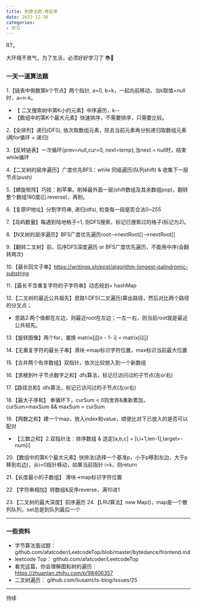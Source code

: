 ```yaml
---
title: 刷算法题-卷起来
date: 2022-12-30
categories: 
- 学习
---
```

RT。

大环境不景气，为了生活，必须好好学习了 📚📖

### 一天一道算法题
1.【链表中倒数第k个节点】两个指针, a=0, b=k，一起向前移动，当k取值=null时，a=n-k。
  * 【 二叉搜索树中第K小的元素】中序遍历，k--
  * 【数组中的第K个最大元素】快速排序，不需要排序，只需要比较。

2.【全排列】递归(DFS), 依次取数组元素，除去当前元素再分别递归取数组元素(两for循环 + 递归)

3.【反转链表】一次循环{prev=null,cur=0, next=temp},当next = null时，结束while循环

4.【二叉树的层序遍历】广度优先BFS：while 同级遍历(队列shift) & 收集下一层节点(push)

5.【螺旋矩阵】巧技：削苹果。削掉最外面一层(shift数组及其余数组pop)，翻转整个数组180度([].reverse)，再削。

6.【复原IP地址】分割字符串, 递归(dfs), 检查每一段是否合法0~255

7.【岛屿数量】每遇到陆地格子=1, 则DFS搜索，标记已搜索过的格子(标记为2)。

8.【N叉树的层序遍历】BFS广度优先遍历root-->nextRoot[]-->nextRoot[]

9.【翻转二叉树】前、后序DFS深度遍历 or BFS广度优先遍历，不能用中序(会翻转两次)

10.【最长回文子串】https://writings.sh/post/algorithm-longest-palindromic-substring

11.【最长不含重复字符的子字符串】动态规划+ hashMap

12.【二叉树的最近公共祖先】思路1:DFS(二叉遍历)算出路径，然后对比两个路径的分叉点；
   * 思路2:两个值都在左边，则最近root在左边；一左一右，则当前root就是最近公共祖先。

13.【旋转图像】两个for，置换 matrix[j][n - 1- i] = matrix[i][j]

14.【无重复字符的最长子串】滑块->map标识字符位置，max标识当前最大位置

15.【合并两个有序数组】双指针，依次比较放入到一个新数组

16.【求根到叶子节点数字之和】dfs算法，标记已访问过的子节点(左or右)

17.【路径总和】dfs算法，标记已访问过的子节点(左or右)

18.【最大子序和】 单循环下，curSum < 0则舍弃&重新累加，curSum>maxSum && maxSum = curSum

19.【两数之和】建一个map，放入index和value，顺便比对下已放入的是否可以配对
  * 【三数之和】2.双指针法：排序数组 & 选定[a,b,c] = [i,i+1,len-1],target=-num[i]

20.【数组中的第K个最大元素】快排法(选择一个基准p，小于p移到左边，大于p移到右边)，从i=0指针移动，如果当前指针 i=k，则return

21.【长度最小的子数组】 滑块->map标识字符位置

22.【字符串相加】转数组&反序reverse，满10进1

23.【二叉树的最大深度】前序遍历
24.【LRU算法】new Map()，map是一个散列队列，set总是到队列最后一个

----

### 一些资料

* 字节算法面试题：github.com/afatcoder/LeetcodeTop/blob/master/bytedance/frontend.md
* leetcode Top： github.com/afatcoder/LeetcodeTop
* 看完这篇，你会理解图和树的遍历： https://zhuanlan.zhihu.com/p/98406357
* 二叉树遍历： github.com/liusaint/ls-blog/issues/25


----

待续
